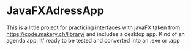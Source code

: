 # JavaFXAdressApp
This is a little project for practicing interfaces with javaFX taken
from https://code.makery.ch/library/ and includes a desktop app. Kind 
of an agenda app. It' ready to be tested and converted into an .exe or 
.app
